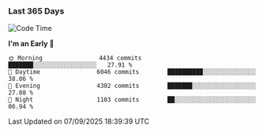 ### Last 365 Days
<!--START_SECTION:waka-->
![Code Time](http://img.shields.io/badge/Code%20Time-1%2C137%20hrs%2052%20mins-blue)

**I'm an Early 🐤** 

```text
🌞 Morning                4434 commits        ███████░░░░░░░░░░░░░░░░░░   27.91 % 
🌆 Daytime                6046 commits        ██████████░░░░░░░░░░░░░░░   38.06 % 
🌃 Evening                4302 commits        ███████░░░░░░░░░░░░░░░░░░   27.08 % 
🌙 Night                  1103 commits        ██░░░░░░░░░░░░░░░░░░░░░░░   06.94 % 
```



 Last Updated on 07/09/2025 18:39:39 UTC
<!--END_SECTION:waka-->

<!--
**BrianCurliss/BrianCurliss** is a ✨ _special_ ✨ repository because its `README.md` (this file) appears on your GitHub profile.

Here are some ideas to get you started:

- 🔭 I’m currently working on ...
- 🌱 I’m currently learning ...
- 👯 I’m looking to collaborate on ...
- 🤔 I’m looking for help with ...
- 💬 Ask me about ...
- 📫 How to reach me: ...
- 😄 Pronouns: ...
- ⚡ Fun fact: ...
-->
